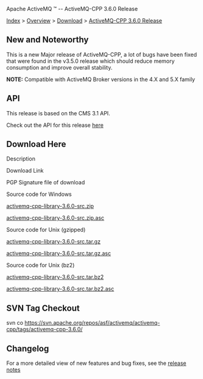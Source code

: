 Apache ActiveMQ ™ -- ActiveMQ-CPP 3.6.0 Release 

[Index](index.html) > [Overview](overview.html) > [Download](download.html) > [ActiveMQ-CPP 3.6.0 Release](activemq-cpp-360-release.html)

New and Noteworthy
------------------

This is a new Major release of ActiveMQ-CPP, a lot of bugs have been fixed that were found in the v3.5.0 release which should reduce memory consumption and improve overall stability.

  

**NOTE:** Compatible with ActiveMQ Broker versions in the 4.X and 5.X family

API
---

This release is based on the CMS 3.1 API.

Check out the API for this release [here](http://activemq.apache.org/cms/api_docs/activemqcpp-3.6.0/html)

Download Here
-------------

Description

Download Link

PGP Signature file of download

Source code for Windows

[activemq-cpp-library-3.6.0-src.zip](http://www.apache.org/dyn/closer.cgi/activemq/activemq-cpp/source/activemq-cpp-library-3.6.0-src.zip)

[activemq-cpp-library-3.6.0-src.zip.asc](http://www.apache.org/dist/activemq/activemq-cpp/source/activemq-cpp-library-3.6.0-src.zip.asc)

Source code for Unix (gzipped)

[activemq-cpp-library-3.6.0-src.tar.gz](http://www.apache.org/dyn/closer.cgi/activemq/activemq-cpp/source/activemq-cpp-library-3.6.0-src.tar.gz)

[activemq-cpp-library-3.6.0-src.tar.gz.asc](http://www.apache.org/dist/activemq/activemq-cpp/source/activemq-cpp-library-3.6.0-src.tar.gz.asc)

Source code for Unix (bz2)

[activemq-cpp-library-3.6.0-src.tar.bz2](http://www.apache.org/dyn/closer.cgi/activemq/activemq-cpp/source/activemq-cpp-library-3.6.0-src.tar.bz2)

[activemq-cpp-library-3.6.0-src.tar.bz2.asc](http://www.apache.org/dist/activemq/activemq-cpp/source/activemq-cpp-library-3.6.0-src.tar.bz2.asc)

SVN Tag Checkout
----------------

svn co https://svn.apache.org/repos/asf/activemq/activemq-cpp/tags/activemq-cpp-3.6.0/

Changelog
---------

For a more detailed view of new features and bug fixes, see the [release notes](https://issues.apache.org/jira/secure/ReleaseNote.jspa?projectId=12311207&styleName=Html&version=12323973)

